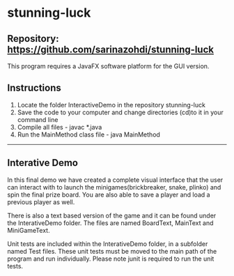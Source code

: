 # stunning-luck
Repository: https://github.com/sarinazohdi/stunning-luck
---------------------
This program requires a JavaFX software platform for the GUI version. 

Instructions
---------------------
1. Locate the folder InteractiveDemo in the repository stunning-luck
2. Save the code to your computer and change directories (cd)to it in your command line
3. Compile all files - javac *.java
4. Run the MainMethod class file - java MainMethod
--------
Interative Demo 
--------
In this final demo we have created a complete visual interface that the user can interact with to launch
the minigames(brickbreaker, snake, plinko) and spin the final prize board. You are also able to save a player and load a previous player as well.

There is also a text based version of the game and it can be found under the InterativeDemo folder. The files are named BoardText, MainText and MiniGameText. 

Unit tests are included within the InterativeDemo folder, in a subfolder named Test files. These unit tests must be moved to the main path of the program and run individually. Please note junit is required to run the unit tests.
